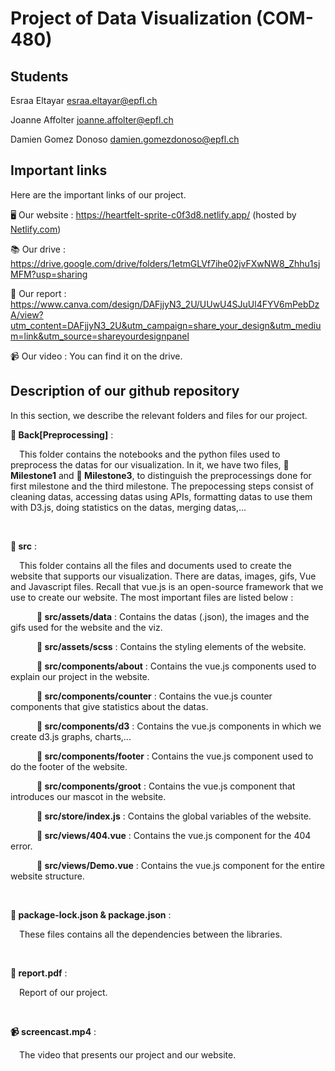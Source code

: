 # Project of Data Visualization (COM-480)

## Students

Esraa Eltayar esraa.eltayar@epfl.ch

Joanne Affolter joanne.affolter@epfl.ch

Damien Gomez Donoso damien.gomezdonoso@epfl.ch

## Important links
Here are the important links of our project.

🖥️ Our website : https://heartfelt-sprite-c0f3d8.netlify.app/ (hosted by [Netlify.com](https://www.netlify.com/)) 

📚 Our drive   : https://drive.google.com/drive/folders/1etmGLVf7ihe02jvFXwNW8_Zhhu1sjMFM?usp=sharing

📖 Our report : https://www.canva.com/design/DAFjjyN3_2U/UUwU4SJuUl4FYV6mPebDzA/view?utm_content=DAFjjyN3_2U&utm_campaign=share_your_design&utm_medium=link&utm_source=shareyourdesignpanel

📹 Our video : You can find it on the drive. 

## Description of our github repository

In this section, we describe the relevant folders and files for our project.
<br>

**📁 Back[Preprocessing]** : 

&emsp;This folder contains the notebooks and the python files used to preprocess the datas for our visualization. In it, we have two files, **📁 Milestone1** and **📁 Milestone3**, to distinguish the preprocessings done for first milestone and the third milestone. The prepocessing steps consist of cleaning datas, accessing datas using APIs, formatting datas to use them with D3.js, doing statistics on the datas, merging datas,... 

<br>

**📁 src** : 

&emsp;This folder contains all the files and documents used to create the website that supports our visualization. There are datas, images, gifs, Vue and Javascript files. Recall that vue.js is an open-source framework that we use to create our website. The most important files are listed below :

&emsp;&emsp;&emsp;**📁 src/assets/data** : Contains the datas (.json), the images and the gifs used for the website and the viz.

&emsp;&emsp;&emsp;**📁 src/assets/scss** : Contains the styling elements of the website.

&emsp;&emsp;&emsp;**📁 src/components/about** : Contains the vue.js components used to explain our project in the website.

&emsp;&emsp;&emsp;**📁 src/components/counter** : Contains the vue.js counter components that give statistics about the datas.

&emsp;&emsp;&emsp;**📁 src/components/d3** : Contains the vue.js components in which we create d3.js graphs, charts,...

&emsp;&emsp;&emsp;**📁 src/components/footer** : Contains the vue.js component used to do the footer of the website.

&emsp;&emsp;&emsp;**📁 src/components/groot** : Contains the vue.js component that introduces our mascot in the website.

&emsp;&emsp;&emsp;**📁 src/store/index.js** : Contains the global variables of the website.

&emsp;&emsp;&emsp;**📁 src/views/404.vue** : Contains the vue.js component for the 404 error.

&emsp;&emsp;&emsp;**📁 src/views/Demo.vue** : Contains the vue.js component for the entire website structure.

<br>

**📘 package-lock.json & package.json** :

&emsp;These files contains all the dependencies between the libraries.

<br>

**📙 report.pdf** :

&emsp;Report of our project.
  
<br>

**📹 screencast.mp4** :

&emsp;The video that presents our project and our website.



